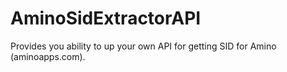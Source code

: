 # AminoSidExtractorAPI
Provides you ability to up your own API for getting SID for Amino (aminoapps.com).
